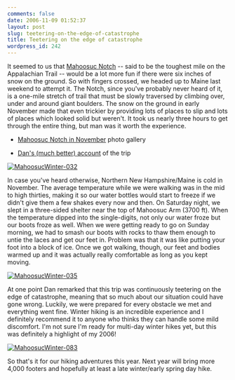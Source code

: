 ```yaml
---
comments: false
date: 2006-11-09 01:52:37
layout: post
slug: teetering-on-the-edge-of-catastrophe
title: Teetering on the edge of catastrophe
wordpress_id: 242
---
```


It seemed to us that [Mahoosuc Notch](http://en.wikipedia.org/wiki/Mahoosuc_Notch) -- said to be the toughest mile on the Appalachian Trail -- would be a lot more fun if there were six inches of snow on the ground. So with fingers crossed, we headed up to Maine last weekend to attempt it. The Notch, since you've probably never heard of it, is a one-mile stretch of trail that must be slowly traversed by climbing over, under and around giant boulders. The snow on the ground in early November made that even trickier by providing lots of places to slip and lots of places which looked solid but weren't. It took us nearly three hours to get through the entire thing, but man was it worth the experience.





  * [Mahoosuc Notch in November](http://www.flickr.com/photos/geldmacher/sets/72157594559114029/) photo gallery


  * [Dan's (much better) account](http://littlebigmind.com/weblog/index.php/2006/11/09/winter-in-the-notch/) of the trip



[![MahoosucWinter-032](http://farm1.static.flickr.com/161/404123226_cf01f7134e.jpg)](http://www.flickr.com/photos/geldmacher/404123226/)

In case you've heard otherwise, Northern New Hampshire/Maine is cold in November. The average temperature while we were walking was in the mid to high thirties, making it so our water bottles would start to freeze if we didn't give them a few shakes every now and then. On Saturday night, we slept in a three-sided shelter near the top of Mahoosuc Arm (3700 ft). When the temperature dipped into the single-digits, not only our water froze but our boots froze as well. When we were getting ready to go on Sunday morning, we had to smash our boots with rocks to thaw them enough to untie the laces and get our feet in. Problem was that it was like putting your foot into a block of ice. Once we got walking, though, our feet and bodies warmed up and it was actually really comfortable as long as you kept moving.

[![MahoosucWinter-035](http://farm1.static.flickr.com/138/404123871_bac842ecc1.jpg)](http://www.flickr.com/photos/geldmacher/404123871/)

At one point Dan remarked that this trip was continuously teetering on the edge of catastrophe, meaning that so much about our situation could have gone wrong. Luckily, we were prepared for every obstacle we met and everything went fine. Winter hiking is an incredible experience and I definitely recommend it to anyone who thinks they can handle some mild discomfort. I'm not sure I'm ready for multi-day winter hikes yet, but this was definitely a highlight of my 2006!

[![MahoosucWinter-083](http://farm1.static.flickr.com/134/404133109_c849562eee.jpg)](http://www.flickr.com/photos/geldmacher/404133109/)

So that's it for our hiking adventures this year. Next year will bring more 4,000 footers and hopefully at least a late winter/early spring day hike.
